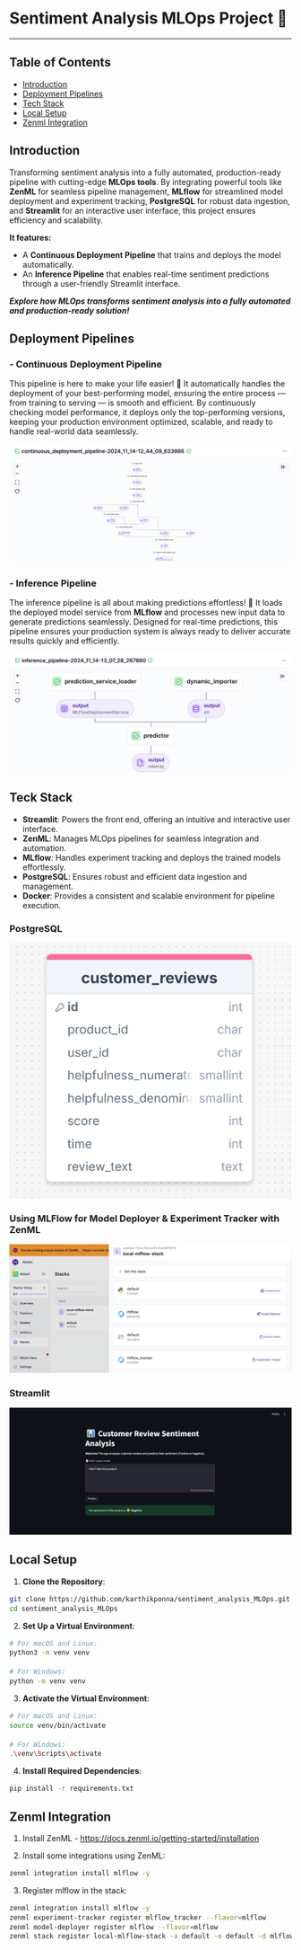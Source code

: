 # Sentiment Analysis MLOps Project 🚀

--- 

## Table of Contents
- [Introduction](#-Introduction)
- [Deployment Pipelines](#-Deployment-Pipelines)
- [Tech Stack](#-Tech-Stack)
- [Local Setup](#-Local-Setup-and-Installation)
- [Zenml Integration](#-Zenml-Integration)

## Introduction
Transforming sentiment analysis into a fully automated, production-ready pipeline with cutting-edge **MLOps tools**. By integrating powerful tools like **ZenML** for seamless pipeline management, **MLflow** for streamlined model deployment and experiment tracking, **PostgreSQL** for robust data ingestion, and **Streamlit** for an interactive user interface, this project ensures efficiency and scalability.

**It features:**

- A **Continuous Deployment Pipeline** that trains and deploys the model automatically.
- An **Inference Pipeline** that enables real-time sentiment predictions through a user-friendly Streamlit interface.

***Explore how MLOps transforms sentiment analysis into a fully automated and production-ready solution!***

## Deployment Pipelines
### - **Continuous Deployment Pipeline**
This pipeline is here to make your life easier! 🔄 It automatically handles the deployment of your best-performing model, ensuring the entire process — from training to serving — is smooth and efficient. By continuously checking model performance, it deploys only the
top-performing versions, keeping your production environment optimized, scalable, and ready to handle real-world data seamlessly.

![Continuous Deployment Pipeline](assets/continuous_deployment_pipeline.png)


### - **Inference Pipeline**
The inference pipeline is all about making predictions effortless! 🧠 It loads the deployed model service from **MLflow** and processes new input data to generate predictions seamlessly. Designed for real-time predictions, this pipeline ensures your production system is always ready to deliver accurate results quickly and efficiently.

![Inference Pipeline](assets/Inference_pipeline.png)


## Teck Stack
- **Streamlit**: Powers the front end, offering an intuitive and interactive user interface.
- **ZenML**: Manages MLOps pipelines for seamless integration and automation.
- **MLflow**: Handles experiment tracking and deploys the trained models effortlessly.
- **PostgreSQL**: Ensures robust and efficient data ingestion and management.
- **Docker**: Provides a consistent and scalable environment for pipeline execution.

### PostgreSQL 
![customer_reviews-pgadmin](assets/customer_reviews_table_pg.png)

### Using MLFlow for Model Deployer & Experiment Tracker with ZenML
![Zenml, MLFlow-Model Deployer-Experiment_tracker](assets/zenml-mlflow.png)


### Streamlit
![Streamlit app](assets/streamlit_app.png)

## Local Setup
1. **Clone the Repository**:
```bash
git clone https://github.com/karthikponna/sentiment_analysis_MLOps.git
cd sentiment_analysis_MLOps
```

2. **Set Up a Virtual Environment**:
```bash
# For macOS and Linux:
python3 -m venv venv

# For Windows:
python -m venv venv
```

3. **Activate the Virtual Environment**:
```bash
# For macOS and Linux:
source venv/bin/activate

# For Windows:
.\venv\Scripts\activate
```

4. **Install Required Dependencies**:
```bash
pip install -r requirements.txt
```

## Zenml Integration
1. Install ZenML - https://docs.zenml.io/getting-started/installation 

2. Install some integrations using ZenML:
```bash
zenml integration install mlflow -y
```

3. Register mlflow in the stack:
```bash
zenml integration install mlflow -y
zenml experiment-tracker register mlflow_tracker --flavor=mlflow
zenml model-deployer register mlflow --flavor=mlflow
zenml stack register local-mlflow-stack -a default -o default -d mlflow -e mlflow_tracker --set
```


